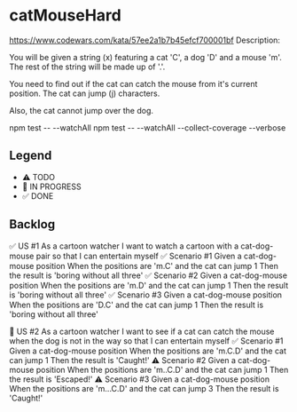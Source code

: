 # catMouseHard
https://www.codewars.com/kata/57ee2a1b7b45efcf700001bf
Description:

You will be given a string (x) featuring a cat 'C', a dog 'D' and a mouse 'm'. The rest of the string will be made up of '.'.

You need to find out if the cat can catch the mouse from it's current position. The cat can jump (j) characters.

Also, the cat cannot jump over the dog.

npm test -- --watchAll
npm test -- --watchAll --collect-coverage --verbose
## Legend
- ⚠ TODO
- 🚧 IN PROGRESS
- ✅ DONE

## Backlog

✅ US #1 As a cartoon watcher I want to watch a cartoon with a cat-dog-mouse pair so that I can entertain myself
 ✅ Scenario #1 Given a cat-dog-mouse position When the positions are 'm.C' and the cat can jump 1 Then the result is 'boring without all three'
 ✅ Scenario #2 Given a cat-dog-mouse position When the positions are 'm.D' and the cat can jump 1 Then the result is 'boring without all three'
 ✅ Scenario #3 Given a cat-dog-mouse position When the positions are 'D.C' and the cat can jump 1 Then the result is 'boring without all three'

 🚧 US #2 As a cartoon watcher I want to see if a cat can catch the mouse when the dog is not in the way so that I can entertain myself
  ✅ Scenario #1 Given a cat-dog-mouse position When the positions are 'm.C.D' and the cat can jump 1 Then the result is 'Caught!'
  ⚠ Scenario #2 Given a cat-dog-mouse position When the positions are 'm..C.D' and the cat can jump 1 Then the result is 'Escaped!'
  ⚠ Scenario #3 Given a cat-dog-mouse position When the positions are 'm...C.D' and the cat can jump 3 Then the result is 'Caught!'
